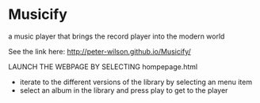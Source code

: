 # Musicify
a music player that brings the record player into the modern world

See the link here:
http://peter-wilson.github.io/Musicify/


LAUNCH THE WEBPAGE BY SELECTING hompepage.html

- iterate to the different versions of the library by selecting an menu item
- select an album in the library and press play to get to the player
